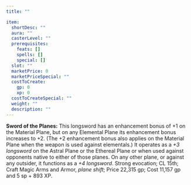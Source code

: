 ```yaml
---
title: ""

item:
  shortDesc: ""
  aura: ""
  casterLevel: ""
  prerequisites:
    feats: []
    spells: []
    special: []
  slot: ""
  marketPrice: 0
  marketPriceSpecial: ""
  costToCreate:
    gp: 0
    xp: 0
  costToCreateSpecial: ""
  weight: ""
  description: ""
---
```

<p id="sword-of-the-planes"><strong>Sword of the Planes:</strong> This longsword has an enhancement bonus of +1 on the Material Plane, but on any Elemental Plane its enhancement bonus increases to +2. (The +2 enhancement bonus also applies on the Material Plane when the weapon is used against elementals.) It operates as a <em>+3 longsword</em> on the Astral Plane or the Ethereal Plane or when used against opponents native to either of those planes. On any other plane, or against any outsider, it functions as a <em>+4 longsword</em>.
Strong evocation; CL 15th; Craft Magic Arms and Armor, <em>plane shift</em>; Price 22,315 gp; Cost 11,157 gp and 5 sp + 893 XP.

